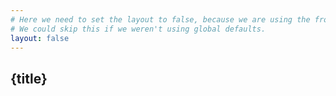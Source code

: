 ```yaml
---
# Here we need to set the layout to false, because we are using the frontmatter global defaults which add the `layout: default` option to all markdown files.
# We could skip this if we weren't using global defaults.
layout: false
---
```


<script lang="ts">
  const title = 'Markdown Title'
</script>

## {title}
